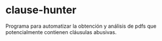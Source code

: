 # clause-hunter
Programa para automatizar la obtención y análisis de pdfs que potencialmente contienen cláusulas abusivas.
